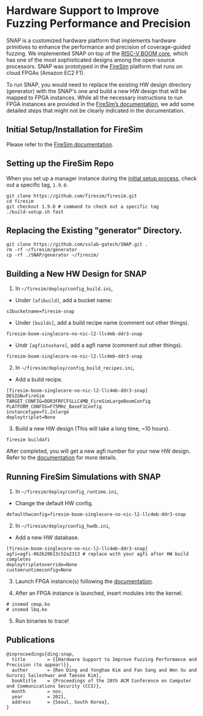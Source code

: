 # Hardware Support to Improve Fuzzing Performance and Precision

SNAP is a customized hardware platform that implements hardware primitives
to enhance the performance and precision of coverage-guided fuzzing.
We implemented SNAP on top of the [RISC-V BOOM core](https://boom-core.org),
which has one of the most sophisticated designs among the open-source processors.
SNAP was prototyped in the [FireSim](https://fires.im)
platform that runs on cloud FPGAs (Amazon EC2 F1).

To run SNAP, you would need to replace the existing HW design directory (generator)
with the SNAP's one and build a new HW design that will be mapped to FPGA instances.
While all the necessary instructions to run FPGA instances
are provided in the [FireSim’s documentation](https://docs.fires.im/en/latest/index.html),
we add some detailed steps that might not be clearly indicated in the documentation.

## Initial Setup/Installation for FireSim

Please refer to the [FireSim documentation](https://docs.fires.im/en/latest/Initial-Setup/index.html).

## Setting up the FireSim Repo

When you set up a manager instance during
the [initial setup process](https://github.com/sslab-gatech/SNAP#initial-setupinstallation-for-firesim),
check out a specific tag, `1.9.0`.

```
git clone https://github.com/firesim/firesim.git
cd firesim
git checkout 1.9.0 # command to check out a specific tag
./build-setup.sh fast
```

## Replacing the Existing "generator" Directory.
```
git clone https://github.com/sslab-gatech/SNAP.git .
rm -rf ~/firesim/generator
cp -rf ./SNAP/generator ~/firesim/
```

## Building a New HW Design for SNAP

1. In `~/firesim/deploy/config_build.ini`,
- Under `[afibuild]`, add a bucket name:
```
s3bucketname=firesim-snap
```
- Under `[builds]`, add a build recipe name (comment out other things).
```
firesim-boom-singlecore-no-nic-l2-llc4mb-ddr3-snap
```
- Undr `[agfistoshare]`, add a agfi name (comment out other things).
```
firesim-boom-singlecore-no-nic-l2-llc4mb-ddr3-snap
```

2. In `~/firesim/deploy/config_build_recipes.ini`,
- Add a build recipe.
```
[firesim-boom-singlecore-no-nic-l2-llc4mb-ddr3-snap]
DESIGN=FireSim
TARGET_CONFIG=DDR3FRFCFSLLC4MB_FireSimLargeBoomConfig
PLATFORM_CONFIG=F75MHz_BaseF1Config
instancetype=f1.2xlarge
deploytriplet=None
```

3. Build a new HW design (This will take a long time, ~10 hours).
```
firesim buildafi
```

After completed, you will get a new agfi number for your new HW design. \
Refer to the [documentation](https://docs.fires.im/en/latest/Building-a-FireSim-AFI.html) for more details.

## Running FireSim Simulations with SNAP

1. In `~/firesim/deploy/config_runtime.ini`,
- Change the default HW config.
```
defaulthwconfig=firesim-boom-singlecore-no-nic-l2-llc4mb-ddr3-snap
```

2. In `~/firesim/deploy/config_hwdb.ini`,
- Add a new HW database.
```
[firesim-boom-singlecore-no-nic-l2-llc4mb-ddr3-snap]
agfi=agfi-062b20613c52a2313 # replace with your agfi after HW build completes
deploytripletoverride=None
customruntimeconfig=None
```

3. Launch FPGA instance(s) following the [documentation](https://docs.fires.im/en/latest/Running-Simulations-Tutorial/index.html).

4. After an FPGA instance is launched, insert modules into the kernel.
```
# insmod cmap.ko
# insmod lbq.ko
```

5. Run binaries to trace!


## Publications
```
@inproceedings{ding:snap,
  title        = {{Hardware Support to Improve Fuzzing Performance and Precision (to appear)}},
  author       = {Ren Ding and Yonghae Kim and Fan Sang and Wen Xu and Gururaj Saileshwar and Taesoo Kim},
  booktitle    = {Proceedings of the 28th ACM Conference on Computer and Communications Security (CCS)},
  month        = nov,
  year         = 2021,
  address      = {Seoul, South Korea},
}
```
